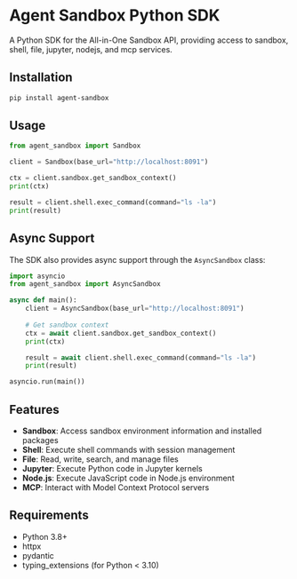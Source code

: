 # Agent Sandbox Python SDK

A Python SDK for the All-in-One Sandbox API, providing access to sandbox, shell, file, jupyter, nodejs, and mcp services.

## Installation

```bash
pip install agent-sandbox
```

## Usage

```python
from agent_sandbox import Sandbox

client = Sandbox(base_url="http://localhost:8091")

ctx = client.sandbox.get_sandbox_context()
print(ctx)

result = client.shell.exec_command(command="ls -la")
print(result)
```

## Async Support

The SDK also provides async support through the `AsyncSandbox` class:

```python
import asyncio
from agent_sandbox import AsyncSandbox

async def main():
    client = AsyncSandbox(base_url="http://localhost:8091")
    
    # Get sandbox context
    ctx = await client.sandbox.get_sandbox_context()
    print(ctx)

    result = await client.shell.exec_command(command="ls -la")
    print(result)

asyncio.run(main())
```

## Features

- **Sandbox**: Access sandbox environment information and installed packages
- **Shell**: Execute shell commands with session management
- **File**: Read, write, search, and manage files
- **Jupyter**: Execute Python code in Jupyter kernels
- **Node.js**: Execute JavaScript code in Node.js environment
- **MCP**: Interact with Model Context Protocol servers

## Requirements

- Python 3.8+
- httpx
- pydantic
- typing_extensions (for Python < 3.10)
